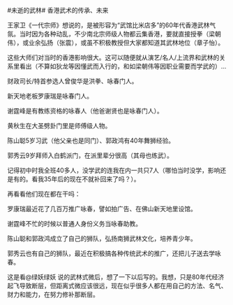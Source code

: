 #未逝的武林# 香港武术的传承、未来

王家卫《一代宗师》想说的，是被形容为“武馆比米店多”的60年代香港武林气氛。当时因为各种动乱，不少南北宗师级人物都云集香港，要就直接授拳（梁朝伟），或业余弘扬（张震），或虽不积极教授但大家都知道其武林地位（章子怡）。       

这些大师们对当时的香港影响很大。这可以随便就从演艺/名人/上流界和武林的关系里看出（不算如狄龙等因懂武而入行的，和如梁朝伟等因职业需要而学武的）...

财政司长/特首参选人曾俊华是洪拳、咏春门人。

新天地老板罗康瑞是咏春门人。

谢霆峰是有教练资格的咏春人（他爸谢贤也是咏春门人）。

黄秋生在大圣劈卦门里是师傅级人物。

陈山聪5岁习武（他父亲也是同门）、郭政鸿有40年舞狮经验。

郭秀云9岁拜师入白鹤派门，在派里辈分很高（其母也练武）。

记得初中时我全班40多人，没学武的连我在内一共只7人（哪怕当时没学，影响还是有的。看我35年后的现在不就补回来了吗？）。       

再看看他们现在都在干吗：

罗康瑞最近花了几百万推广咏春，譬如拍广告、在佛山新天地里设馆。

谢霆峰不忙的时候以普通人身份义务当咏春助教。

陈山聪和郭政鸿成立了自己的狮队，弘扬南狮武林文化，培养青少年。

郭秀云也有自己的狮队，最近在积极搞各种传统武术的推广，还把儿子送去学咏春。

这是看@绿妖绿妖 说的武林式微后，想了一下以后写的。我想，只是80年代经济起飞导致断层，但距离式微应该很远，现在似乎很多人都在用自己的方法、名气、财力和能力，在努力修补那断层。

